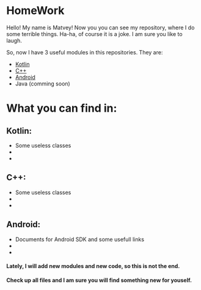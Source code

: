 # HomeWork

Hello! My name is Matvey! Now you you can see my repository, where I do some terrible things.
Ha-ha, of course it is a joke. I am sure you like to laugh.

So, now I have 3 useful modules in this repositories. They are:
- [Kotlin](https://github.com/Ferum-bot/HomeWork/tree/master/Kotlin)
- [C++](https://github.com/Ferum-bot/HomeWork/tree/master/%D0%A1%2B%2B)
- [Android](https://github.com/Ferum-bot/HomeWork/tree/master/Android)
- Java (comming soon)

# What you can find in:


## Kotlin:
- Some useless classes
-
-


## C++:
- Some useless classes
-
-


## Android:
- Documents for Android SDK and some usefull links
- 
-


#### Lately, I will add new modules and new code, so this is not the end. 
#### Check up all files and I am sure you will find something new for youself.
